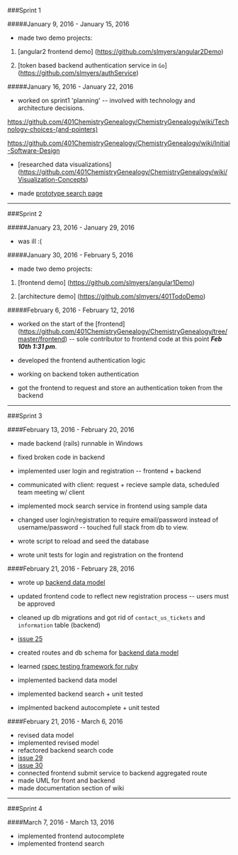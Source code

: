 ###Sprint 1

#####January 9, 2016 - January 15, 2016

* made two demo projects:

1. [angular2 frontend demo] (https://github.com/slmyers/angular2Demo)  

2. [token based backend authentication service in `Go`] (https://github.com/slmyers/authService)


#####January 16, 2016 - January 22, 2016
* worked on sprint1 'planning' -- involved with technology and architecture decisions.

https://github.com/401ChemistryGenealogy/ChemistryGenealogy/wiki/Technology-choices-(and-pointers)

https://github.com/401ChemistryGenealogy/ChemistryGenealogy/wiki/Initial-Software-Design

* [researched data visualizations] (https://github.com/401ChemistryGenealogy/ChemistryGenealogy/wiki/Visualization-Concepts)

* made [prototype search page](http://401chemistrygenealogy.github.io/)

---

###Sprint 2

#####January 23, 2016 - January 29, 2016
* was ill :(

#####January 30, 2016 - February 5, 2016
* made two demo projects:

1. [frontend demo] (https://github.com/slmyers/angular1Demo)

2. [architecture demo] (https://github.com/slmyers/401TodoDemo)

#####February 6, 2016 - February 12, 2016
* worked on the start of the [frontend]  (https://github.com/401ChemistryGenealogy/ChemistryGenealogy/tree/master/frontend) -- sole contributor to frontend code at this point ___Feb 10th 1:31 pm___.

* developed the frontend authentication logic

* working on backend token authentication

* got the frontend to request and store an authentication token from the backend

---

###Sprint 3

####February 13, 2016 - February 20, 2016
* made backend (rails) runnable in Windows

* fixed broken code in backend

* implemented user login and registration -- frontend + backend

* communicated with client: request + recieve sample data, scheduled team meeting w/ client

* implemented mock search service in frontend using sample data

* changed user login/registration to require email/password instead of username/password -- touched full stack from db to view.

* wrote script to reload and seed the database

* wrote unit tests for login and registration on the frontend

####February 21, 2016 - February 28, 2016

* wrote up [backend data model](https://github.com/401ChemistryGenealogy/ChemistryGenealogy/wiki/data-model)

* updated frontend code to reflect new registration process -- users must be approved

* cleaned up db migrations and got rid of `contact_us_tickets` and `information` table (backend)

* [issue 25](https://github.com/401ChemistryGenealogy/ChemistryGenealogy/issues/25)

* created routes and db schema for [backend data model](https://github.com/401ChemistryGenealogy/ChemistryGenealogy/wiki/data-model)

* learned [rspec testing framework for ruby](http://rspec.info/)

* implemented backend data model 

* implemented backend search + unit tested 

* implmented backend autocomplete + unit tested

####February 21, 2016 - March 6, 2016

* revised data model
* implemented revised model
* refactored backend search code
* [issue 29](https://github.com/401ChemistryGenealogy/ChemistryGenealogy/issues/29)
* [issue 30](https://github.com/401ChemistryGenealogy/ChemistryGenealogy/issues/30)
* connected frontend submit service to backend aggregated route 
* made UML for front and backend 
* made documentation section of wiki 

---

###Sprint 4

####March 7, 2016 - March 13, 2016

* implemented frontend autocomplete 
* implemented frontend search 

